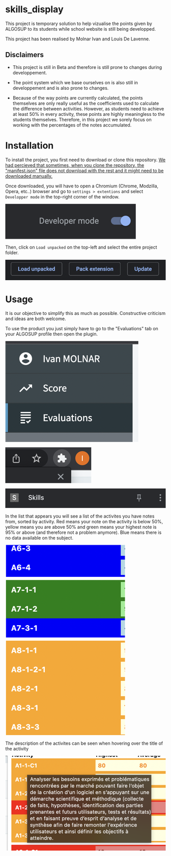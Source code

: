 # skills_display
This project is temporary solution to help vizualise the points given by ALGOSUP to its students while school website is still being developped.

This project has been realised by Molnar Ivan and Louis De Lavenne.

## Disclaimers

- This project is still in Beta and therefore is still prone to changes during developpement.
- The point system which we base ourselves on is also still in developpement and is also prone to changes. 

- Because of the way points are currently calculated, the points themselves are only really useful as the coefficients used to calculate the difference between activities. However, as students need to achieve at least 50% in every activity, these points are highly meaningless to the students themselves. Therefore, in this project we sorely focus on working with the percentages of the notes accumulated.

# Installation

To install the project, you first need to download or clone this repository.
<u>We had percieved that sometimes, when you clone the repository, the "manifest.json" file does not download with the rest and it might need to be downloaded manually.</u>

Once downloaded, you will have to open a Chromium (Chrome, Modzilla, Opera, etc..) browser and go to ``settings > extentions`` and select ``Developper mode`` in the top-right corner of the window.

![developper mode](readme_pics/dev_mode.png)

Then, click on ``Load unpacked`` on the top-left and select the entire project folder.

![load upacked](readme_pics/load.png)



# Usage

It is our objective to simplify this as much as possible. Constructive criticism and ideas are both welcome.

To use the product you just simply have to go to the "Evaluations" tab on your ALGOSUP profile then open the plugin.

![evaluation tab](readme_pics/eval_tab.png)

![plugins](readme_pics/plugins.png)

![skillz plugin](readme_pics/skillz.png)

In the list that appears you will see a list of the activites you have notes from, sorted by activity.
Red means your note on the activity is below 50%, yellow means you are above 50% and green means your highest note is 95% or above (and therefore not a problem anymore). Blue means there is no data available on the subject.

![skillz plugin](readme_pics/table.png)

The description of the activites can be seen when hovering over the title of the activity

![description](readme_pics/desc.png)

